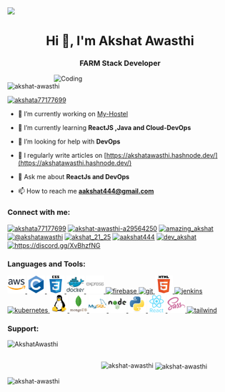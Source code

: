 <img width="1834" alt=" " src="https://github.com/user-attachments/assets/574d86da-df70-4617-ad79-d4a39dbac8ef">


<h1 align="center">Hi 👋, I'm Akshat Awasthi</h1>
<h3 align="center">FARM Stack Developer</h3>
<img align="right" alt="Coding" width="400" src="https://camo.githubusercontent.com/7de37139d0b4c1ce40865e799b446c0e963a3dd8fb68d239707237c40604fa3d/68747470733a2f2f63646e2e6472696262626c652e636f6d2f75736572732f3733303730332f73637265656e73686f74732f363538313234332f6176656e746f2e676966">

<p align="left"> <img src="https://komarev.com/ghpvc/?username=akshat-awasthi&label=Profile%20views&color=0e75b6&style=flat" alt="akshat-awasthi" /> </p>

<p align="left"> <a href="https://twitter.com/akshata77177699" target="blank"><img src="https://img.shields.io/twitter/follow/akshata77177699?logo=twitter&style=for-the-badge" alt="akshata77177699" /></a> </p>

- 🔭 I’m currently working on [My-Hostel](https://github.com/Akshat-Awasthi/My-Hostel)

- 🌱 I’m currently learning **ReactJS ,Java and Cloud-DevOps**

- 🤝 I’m looking for help with **DevOps**

- 📝 I regularly write articles on [https://akshatawasthi.hashnode.dev/](https://akshatawasthi.hashnode.dev/)

- 💬 Ask me about **ReactJs and DevOps**

- 📫 How to reach me **aakshat444@gmail.com**

<h3 align="left">Connect with me:</h3>
<p align="left">
<a href="https://twitter.com/akshata77177699" target="blank"><img align="center" src="https://raw.githubusercontent.com/rahuldkjain/github-profile-readme-generator/master/src/images/icons/Social/twitter.svg" alt="akshata77177699" height="30" width="40" /></a>
<a href="https://linkedin.com/in/akshat-awasthi-a29564250" target="blank"><img align="center" src="https://raw.githubusercontent.com/rahuldkjain/github-profile-readme-generator/master/src/images/icons/Social/linked-in-alt.svg" alt="akshat-awasthi-a29564250" height="30" width="40" /></a>
<a href="https://instagram.com/amazing_akshat" target="blank"><img align="center" src="https://raw.githubusercontent.com/rahuldkjain/github-profile-readme-generator/master/src/images/icons/Social/instagram.svg" alt="amazing_akshat" height="30" width="40" /></a>
<a href="https://hashnode.com/@akshatawasthi" target="blank"><img align="center" src="https://raw.githubusercontent.com/rahuldkjain/github-profile-readme-generator/master/src/images/icons/Social/hashnode.svg" alt="@akshatawasthi" height="30" width="40" /></a>
<a href="https://www.codechef.com/users/akshat_21_25" target="blank"><img align="center" src="https://cdn.jsdelivr.net/npm/simple-icons@3.1.0/icons/codechef.svg" alt="akshat_21_25" height="30" width="40" /></a>
<a href="https://www.hackerrank.com/aakshat444" target="blank"><img align="center" src="https://raw.githubusercontent.com/rahuldkjain/github-profile-readme-generator/master/src/images/icons/Social/hackerrank.svg" alt="aakshat444" height="30" width="40" /></a>
<a href="https://www.leetcode.com/dev_akshat" target="blank"><img align="center" src="https://raw.githubusercontent.com/rahuldkjain/github-profile-readme-generator/master/src/images/icons/Social/leet-code.svg" alt="dev_akshat" height="30" width="40" /></a>
<a href="https://discord.gg/https://discord.gg/XvBhzfNG" target="blank"><img align="center" src="https://raw.githubusercontent.com/rahuldkjain/github-profile-readme-generator/master/src/images/icons/Social/discord.svg" alt="https://discord.gg/XvBhzfNG" height="30" width="40" /></a>
</p>

<h3 align="left">Languages and Tools:</h3>
<p align="left"> <a href="https://aws.amazon.com" target="_blank" rel="noreferrer"> <img src="https://raw.githubusercontent.com/devicons/devicon/master/icons/amazonwebservices/amazonwebservices-original-wordmark.svg" alt="aws" width="40" height="40"/> </a> <a href="https://www.cprogramming.com/" target="_blank" rel="noreferrer"> <img src="https://raw.githubusercontent.com/devicons/devicon/master/icons/c/c-original.svg" alt="c" width="40" height="40"/> </a> <a href="https://www.w3schools.com/css/" target="_blank" rel="noreferrer"> <img src="https://raw.githubusercontent.com/devicons/devicon/master/icons/css3/css3-original-wordmark.svg" alt="css3" width="40" height="40"/> </a> <a href="https://www.docker.com/" target="_blank" rel="noreferrer"> <img src="https://raw.githubusercontent.com/devicons/devicon/master/icons/docker/docker-original-wordmark.svg" alt="docker" width="40" height="40"/> </a> <a href="https://expressjs.com" target="_blank" rel="noreferrer"> <img src="https://raw.githubusercontent.com/devicons/devicon/master/icons/express/express-original-wordmark.svg" alt="express" width="40" height="40"/> </a> <a href="https://firebase.google.com/" target="_blank" rel="noreferrer"> <img src="https://www.vectorlogo.zone/logos/firebase/firebase-icon.svg" alt="firebase" width="40" height="40"/> </a> <a href="https://git-scm.com/" target="_blank" rel="noreferrer"> <img src="https://www.vectorlogo.zone/logos/git-scm/git-scm-icon.svg" alt="git" width="40" height="40"/> </a> <a href="https://www.w3.org/html/" target="_blank" rel="noreferrer"> <img src="https://raw.githubusercontent.com/devicons/devicon/master/icons/html5/html5-original-wordmark.svg" alt="html5" width="40" height="40"/> </a> <a href="https://www.jenkins.io" target="_blank" rel="noreferrer"> <img src="https://www.vectorlogo.zone/logos/jenkins/jenkins-icon.svg" alt="jenkins" width="40" height="40"/> </a> <a href="https://kubernetes.io" target="_blank" rel="noreferrer"> <img src="https://www.vectorlogo.zone/logos/kubernetes/kubernetes-icon.svg" alt="kubernetes" width="40" height="40"/> </a> <a href="https://www.linux.org/" target="_blank" rel="noreferrer"> <img src="https://raw.githubusercontent.com/devicons/devicon/master/icons/linux/linux-original.svg" alt="linux" width="40" height="40"/> </a> <a href="https://www.mongodb.com/" target="_blank" rel="noreferrer"> <img src="https://raw.githubusercontent.com/devicons/devicon/master/icons/mongodb/mongodb-original-wordmark.svg" alt="mongodb" width="40" height="40"/> </a> <a href="https://www.mysql.com/" target="_blank" rel="noreferrer"> <img src="https://raw.githubusercontent.com/devicons/devicon/master/icons/mysql/mysql-original-wordmark.svg" alt="mysql" width="40" height="40"/> </a> <a href="https://nodejs.org" target="_blank" rel="noreferrer"> <img src="https://raw.githubusercontent.com/devicons/devicon/master/icons/nodejs/nodejs-original-wordmark.svg" alt="nodejs" width="40" height="40"/> </a> <a href="https://www.python.org" target="_blank" rel="noreferrer"> <img src="https://raw.githubusercontent.com/devicons/devicon/master/icons/python/python-original.svg" alt="python" width="40" height="40"/> </a> <a href="https://reactjs.org/" target="_blank" rel="noreferrer"> <img src="https://raw.githubusercontent.com/devicons/devicon/master/icons/react/react-original-wordmark.svg" alt="react" width="40" height="40"/> </a> <a href="https://sass-lang.com" target="_blank" rel="noreferrer"> <img src="https://raw.githubusercontent.com/devicons/devicon/master/icons/sass/sass-original.svg" alt="sass" width="40" height="40"/> </a> <a href="https://tailwindcss.com/" target="_blank" rel="noreferrer"> <img src="https://www.vectorlogo.zone/logos/tailwindcss/tailwindcss-icon.svg" alt="tailwind" width="40" height="40"/> </a> </p>

<h3 align="left">Support:</h3>
<p><a href="https://www.buymeacoffee.com/AkshatAwasthi"> <img align="left" src="https://cdn.buymeacoffee.com/buttons/v2/default-yellow.png" height="50" width="210" alt="AkshatAwasthi" /></a></p><br><br>

<p><img align="left" src="https://github-readme-stats.vercel.app/api/top-langs?username=akshat-awasthi&show_icons=true&locale=en&layout=compact" alt="akshat-awasthi" /></p>

<p>&nbsp;<img align="center" src="https://github-readme-stats.vercel.app/api?username=akshat-awasthi&show_icons=true&locale=en" alt="akshat-awasthi" /></p>

<p><img align="center" src="https://github-readme-streak-stats.herokuapp.com/?user=akshat-awasthi&" alt="akshat-awasthi" /></p>

